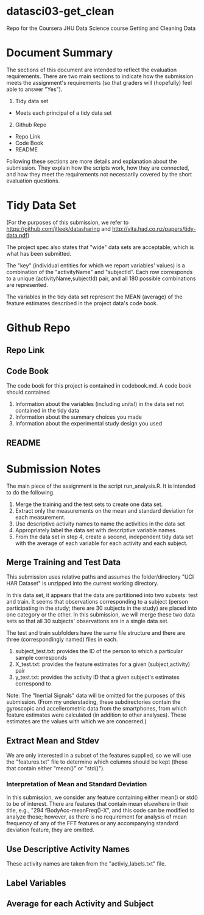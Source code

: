# datasci03-get_clean
Repo for the Coursera JHU Data Science course Getting and Cleaning Data

# Document Summary
The sections of this document are intended to reflect the evaluation requirements.  There are two main sections to indicate how the submission meets the assignment's requirements (so that graders will (hopefully) feel able to answer "Yes").

1. Tidy data set
  * Meets each principal of a tidy data set
2. Github Repo
  * Repo Link
  * Code Book
  * README

Following these sections are more details and explanation about the submission. They explain how the scripts work, how they are connected, and how they meet the requirements not necessarily covered by the short evaluation questions.

# Tidy Data Set
(For the purposes of this submission, we refer to https://github.com/jtleek/datasharing and http://vita.had.co.nz/papers/tidy-data.pdf)

The project spec also states that "wide" data sets are acceptable, which is what has been submitted.

The "key" (individual entities for which we report variables' values) is a combination of the "activityName" and "subjectId". Each row corresponds to a unique (activityName,subjectId) pair, and all 180 possible combinations are represented.

The variables in the tidy data set represent the MEAN (average) of the feature estimates described in the project data's code book.

# Github Repo

## Repo Link

## Code Book
The code book for this project is contained in codebook.md. A code book should contained

1. Information about the variables (including units!) in the data set not contained in the tidy data
2. Information about the summary choices you made
3. Information about the experimental study design you used

## README

# Submission Notes
The main piece of the assignment is the script run_analysis.R. It is intended to do the following.

1. Merge the training and the test sets to create one data set.
2. Extract only the measurements on the mean and standard deviation for each measurement. 
3. Use descriptive activity names to name the activities in the data set
4. Appropriately label the data set with descriptive variable names. 
5. From the data set in step 4, create a second, independent tidy data set with the average of each variable for each activity and each subject.

## Merge Training and Test Data
This submission uses relative paths and assumes the folder/directory "UCI HAR Dataset" is unzipped into the current working directory.

In this data set, it appears that the data are partitioned into two subsets: test and train. It seems that observations corresponding to a subject (person participating in the study; there are 30 subjects in the study) are placed into one category or the other. In this submission, we will merge these two data sets so that all 30 subjects' observations are in a single data set.

The test and train subfolders have the same file structure and there are three (correspondingly named) files in each.

1. subject_test.txt: provides the ID of the person to which a particular sample corresponds
2. X_test.txt: provides the feature estimates for a given (subject,activity) pair
3. y_test.txt: provides the activity ID that a given subject's estimates correspond to

Note: The "Inertial Signals" data will be omitted for the purposes of this submission. (From my understading, these subdirectories contain the gyroscopic and accellerometric data from the smartphones, from which feature estimates were calculated (in addition to other analyses). These estimates are the values with which we are concerned.)



## Extract Mean and Stdev
We are only interested in a subset of the features supplied, so we will use the "features.txt" file to determine which columns should be kept (those that contain either "mean()" or "std()").

### Interpretation of Mean and Standard Deviation
In this submission, we consider any feature containing either mean() or std() to be of interest. There are features that contain mean elsewhere in their title, e.g., "294 fBodyAcc-meanFreq()-X", and this code can be modified to analyze those; however, as there is no requirement for analysis of mean frequency of any of the FFT features or any accompanying standard deviation feature, they are omitted.

## Use Descriptive Activity Names
These activity names are taken from the "activiy_labels.txt" file.

## Label Variables

## Average for each Activity and Subject